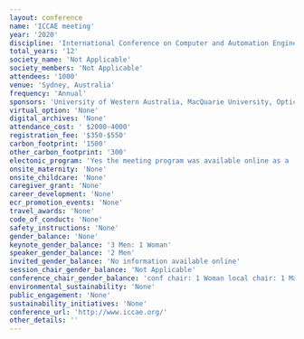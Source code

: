 ```yaml
---
layout: conference 
name: 'ICCAE meeting'
year: '2020'
discipline: 'International Conference on Computer and Automation Engineering'
total_years: '12'
society_name: 'Not Applicable'
society_members: 'Not Applicable'
attendees: '1000'
venue: 'Sydney, Australia'
frequency: 'Annual'
sponsors: 'University of Western Australia, MacQuarie University, Optical COmmunications Research Group at Northumbria University'
virtual_option: 'None'
digital_archives: 'None'
attendance_cost: ' $2000-4000'
registration_fee: '$350-$550'
carbon_footprint: '1500'
other_carbon_footprint: '300'
electonic_program: 'Yes the meeting program was available online as a .pdf file.'
onsite_maternity: 'None'
onsite_childcare: 'None'
caregiver_grant: 'None'
career_development: 'None'
ecr_promotion_events: 'None'
travel_awards: 'None'
code_of_conduct: 'None'
safety_instructions: 'None'
gender_balance: 'None'
keynote_gender_balance: '3 Men: 1 Woman'
speaker_gender_balance: '2 Men'
invited_gender_balance: 'No information available online'
session_chair_gender_balance: 'Not Applicable'
conference_chair_gender_balance: 'conf chair: 1 Woman local chair: 1 Man conf program chairs: 3 Men'
environmental_sustainability: 'None'
public_engagement: 'None'
sustainability_initiatives: 'None'
conference_url: 'http://www.iccae.org/'
other_details: ''
---
```

